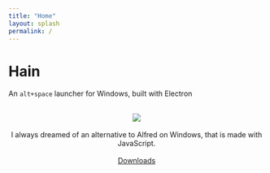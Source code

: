```yaml
---
title: "Home"
layout: splash
permalink: /
---
```


# Hain
An `alt+space` launcher for Windows, built with Electron

<br />
<center>
<img src="{{ site.baseurl }}/images/demo.gif" />
</center>
<br />
<center>
I always dreamed of an alternative to Alfred on Windows, that is made with JavaScript.
<br />
<br />
<a href="https://github.com/hainproject/hain/releases">Downloads</a>
</center>

